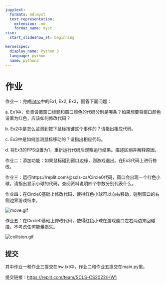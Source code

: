 ```yaml
---
jupytext:
  formats: md:myst
  text_representation:
    extension: .md
    format_name: myst
rise:
  start_slideshow_at: beginning

kernelspec:
  display_name: Python 3
  language: python
  name: python3
---
```


# 作业 #

作业一：完成[intro](intro.md)中的Ex1, Ex2, Ex3，回答下面问题：

a. Ex1中，负责设置窗口标题和窗口颜色的代码分别是哪条？如果想要将窗口颜色设置为红色，应该如何修改代码？

b. Ex2中是怎么监测到按下鼠标按键这个事件的？请指出相应代码。

c. Ex3中是如何监测鼠标移动的？请指出相应代码。

d. 将Ex3的FPS设置为1，重新运行代码后观察运行结果。描述区别并解释原因。

作业二：添加功能：如果鼠标碰到窗口边缘，则游戏退出。在Ex3代码上进行修改。

作业三：运行https://replit.com/@scls-cs/Circle0代码，窗口会出现一个红色小球。请指出显示小球的代码，查阅资料说明四个参数分别代表什么。

作业四：在Circle0基础上修改代码，使得红色小球可以向右移动，碰到窗口的右侧边界游戏结束。

![move.gif](move.gif)

作业五：在Circle0基础上修改代码，使得红色小球在游戏窗口左右两边来回碰撞。不考虑任何能量损失。

![collision.gif](collision.gif)


## 提交 ##

其中作业一和作业三提交在hw.txt中，作业二和作业五提交在main.py里。

提交链接：https://replit.com/team/SCLS-CS2022/HW1
